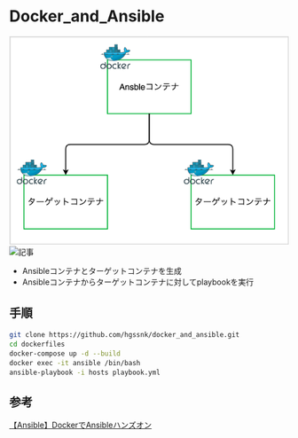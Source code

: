 # Docker_and_Ansible
![img](./img.png)
![記事](https://pro-broccoli.com/2022/06/07/docker_and_ansible/)
- Ansibleコンテナとターゲットコンテナを生成
- Ansibleコンテナからターゲットコンテナに対してplaybookを実行

## 手順
```bash
git clone https://github.com/hgssnk/docker_and_ansible.git
cd dockerfiles
docker-compose up -d --build
docker exec -it ansible /bin/bash
ansible-playbook -i hosts playbook.yml
```

## 参考
[【Ansible】DockerでAnsibleハンズオン](https://qiita.com/knaot0/items/39eeefa5de652b857372)
